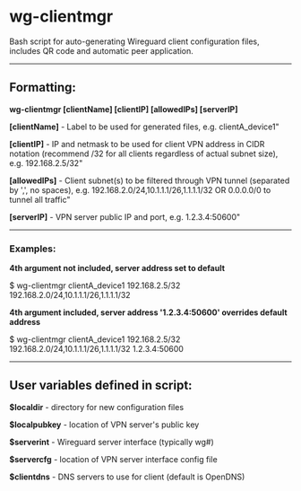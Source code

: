 # wg-clientmgr
Bash script for auto-generating Wireguard client configuration files, includes QR code and automatic peer application.

---

## Formatting:
**wg-clientmgr [clientName] [clientIP] [allowedIPs] [serverIP]**

**[clientName]** - Label to be used for generated files, e.g. clientA_device1"

**[clientIP]** - IP and netmask to be used for client VPN address in CIDR notation (recommend /32 for all clients regardless of actual subnet size), e.g. 192.168.2.5/32"

**[allowedIPs]** - Client subnet(s) to be filtered through VPN tunnel (separated by ',', no spaces), e.g. 192.168.2.0/24,10.1.1.1/26,1.1.1.1/32 OR 0.0.0.0/0 to tunnel all traffic"

**[serverIP]** - VPN server public IP and port, e.g. 1.2.3.4:50600"

---

### Examples: 
**4th argument not included, server address set to default**

$ wg-clientmgr clientA_device1 192.168.2.5/32 192.168.2.0/24,10.1.1.1/26,1.1.1.1/32

**4th argument included, server address '1.2.3.4:50600' overrides default address**

$ wg-clientmgr clientA_device1 192.168.2.5/32 192.168.2.0/24,10.1.1.1/26,1.1.1.1/32 1.2.3.4:50600 

---

## User variables defined in script:

**$localdir** - directory for new configuration files

**$localpubkey** - location of VPN server's public key

**$serverint** - Wireguard server interface (typically wg#)

**$servercfg** - location of VPN server interface config file

**$clientdns** - DNS servers to use for client (default is OpenDNS)
